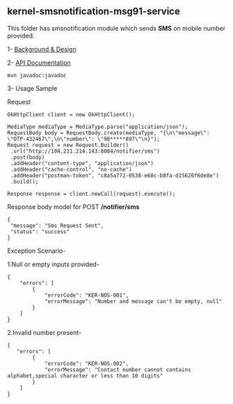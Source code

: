 ## kernel-smsnotification-msg91-service
This folder has smsnotification module which sends **SMS** on mobile number provided. 
 
 1- [Background & Design](../../design/kernel/kernel-smsnotification.md)
 

 2- [API Documentation <TBA>](TBA)
 
 ```
 mvn javadoc:javadoc

 ```
 
 3- Usage Sample
 
Request

 ```
OkHttpClient client = new OkHttpClient();

MediaType mediaType = MediaType.parse("application/json");
RequestBody body = RequestBody.create(mediaType, "{\n\"message\": \"OTP-432467\",\n\"number\": \"98*****897\"\n}");
Request request = new Request.Builder()
  .url("http://104.211.214.143:8084/notifier/sms")
  .post(body)
  .addHeader("content-type", "application/json")
  .addHeader("cache-control", "no-cache")
  .addHeader("postman-token", "c8a5a772-0538-e68c-b8fa-d15626f6de8e")
  .build();

Response response = client.newCall(request).execute();
 
 ```


Response body model for POST **/notifier/sms**
  
 ```
{
  "message": "Sms Request Sent",
  "status": "success"
}
 ```
 
Exception Scenario-

1.Null or empty inputs provided-

```
{
    "errors": [
        {
            "errorCode": "KER-NOS-001",
            "errorMessage": "Number and message can't be empty, null"
        }
    ]
}

```

2.Invalid number present-

```
{
   "errors": [
        {
            "errorCode": "KER-NOS-002",
            "errorMessage": "Contact number cannot contains alphabet,special character or less than 10 digits"
        }
    ]
}

```









